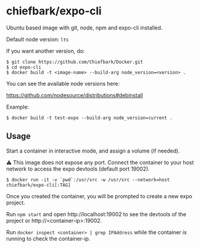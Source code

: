 # chiefbark/expo-cli

Ubuntu based image with git, node, npm and expo-cli installed.

Default node version: `lts`

If you want another version, do:

```
$ git clone https://github.com/Chiefbark/Docker.git
$ cd expo-cli
$ docker build -t <image-name> --build-arg node_version=<version> .
```

You can see the available node versions here:

https://github.com/nodesource/distributions#debinstall

Example:
```
$ docker build -t test-expo --build-arg node_version=current .
```

## Usage

Start a container in interactive mode, and assign a volume (if needed).

⚠ This image does not expose any port. Connect the container to your host network to access the expo devtools (default port 19002).

```
$ docker run -it -v `pwd`:/usr/src -w /usr/src --network=host chiefbark/expo-cli[:TAG]
```

Once you created the container, you will be prompted to create a new expo project.

Run `npm start` and open http://localhost:19002 to see the devtools of the project or http://&lt;container-ip&gt;:19002.

Run `docker inspect <container> | grep IPAddress` while the container is running to check the container-ip.
